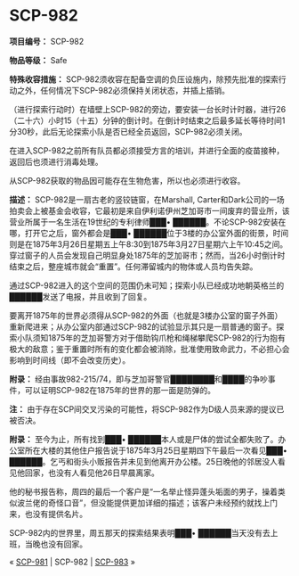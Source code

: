 # SCP-982
                        


**项目编号：** SCP-982

**物品等级：** Safe

**特殊收容措施：** SCP-982须收容在配备空调的负压设施内，除预先批准的探索行动之外，任何情况下SCP-982必须保持关闭状态，并插上插销。

（进行探索行动时）在墙壁上SCP-982的旁边，要安装一台长时计时器，进行26（二十六）小时15（十五）分钟的倒计时。在倒计时结束之后最多延长等待时间1分30秒，此后无论探索小队是否已经全员返回，SCP-982必须关闭。

在进入SCP-982之前所有队员都必须接受方言的培训，并进行全面的疫苗接种，返回后也须进行消毒处理。

从SCP-982获取的物品因可能存在生物危害，所以也必须进行收容。

**描述：** SCP-982是一扇古老的竖铰链窗，在Marshall, Carter和Dark公司的一场拍卖会上被基金会收容，它最初是来自伊利诺伊州芝加哥市一间废弃的营业所，该营业所属于一名生活在19世纪的专利律师███• ██████。不论SCP-982安装在哪，打开它之后，窗外都会是███• ██████位于3楼的办公室外面的街景，时间则是在1875年3月26日星期五上午8:30到1875年3月27日星期六上午10:45之间。穿过窗子的人员会发现自己明显身处1875年的芝加哥市；然而，当26小时倒计时结束之后，整座城市就会“重置”。任何滞留城内的物体或人员均告失踪。

通过SCP-982进入的这个空间的范围仍未可知；探索小队已经成功地朝英格兰的██████发送了电报，并且收到了回复。

要离开1875年的世界必须得从SCP-982的外面（也就是3楼办公室的窗子外面）重新爬进来；从办公室内部通过SCP-982的试验显示其只是一扇普通的窗子。探索小队须知1875年的芝加哥警方对于借助钩爪枪和绳梯攀爬SCP-982的行为抱有极大的敌意；鉴于重置时所有的变化都会被消除，批准使用致命武力，不必担心会影响到时间线（即不会改变历史）。

**附录：** 经由事故982-215/74，即与芝加哥警官████████和████的争吵事件，可以证明SCP-982在1875年的世界的那一面是防弹的。

**注：** 由于存在SCP间交叉污染的可能性，将SCP-982作为D级人员来源的提议已被否决。

**附录：** 至今为止，所有找到███• ██████本人或是尸体的尝试全都失败了。办公室所在大楼的其他住户报告说于1875年3月25日星期四下午最后一次看见███• ██████。乞丐和街头小贩报告并未见到他离开办公楼。25日晚他的邻居没人看见他回家，也没有人看见他26日早晨离家。

他的秘书报告称，周四的最后一个客户是“一名举止怪异蓬头垢面的男子，操着类似波兰佬的奇怪口音”，但没能提供更加详细的描述；该客户未经预约就找上门来，也没有提供名片。

SCP-982内的世界里，周五那天的探索结果表明███• ██████当天没有去上班，当晚也没有回家。



« [SCP-981](/scp-981) | SCP-982 | [SCP-983](/scp-983) »





                    